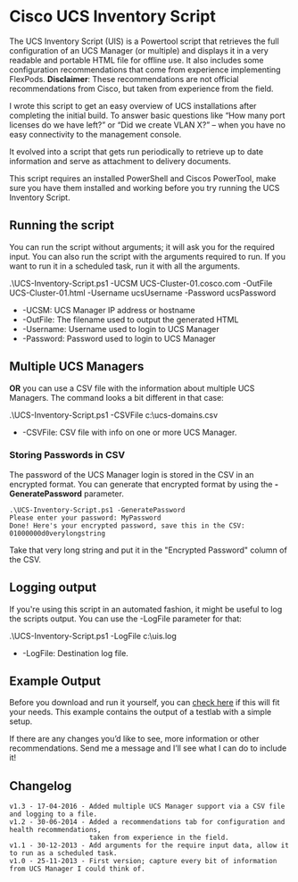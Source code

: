 # Cisco UCS Inventory Script
The UCS Inventory Script (UIS) is a Powertool script that retrieves the full configuration of an UCS Manager (or multiple) and displays it in a very readable and portable HTML file for offline use. It also includes some configuration recommendations that come from experience implementing FlexPods. **Disclaimer**: These recommendations are not official recommendations from Cisco, but taken from experience from the field.

I wrote this script to get an easy overview of UCS installations after completing the initial build. To answer basic questions like “How many port licenses do we have left?” or “Did we create VLAN X?” – when you have no easy connectivity to the management console.

It evolved into a script that gets run periodically to retrieve up to date information and serve as attachment to delivery documents.

This script requires an installed PowerShell and Ciscos PowerTool, make sure you have them installed and working before you try running the UCS Inventory Script.

## Running the script
You can run the script without arguments; it will ask you for the required input. You can also run the script with the arguments required to run. If you want to run it in a scheduled task, run it with all the arguments.

.\UCS-Inventory-Script.ps1 -UCSM UCS-Cluster-01.cosco.com -OutFile UCS-Cluster-01.html -Username ucsUsername -Password ucsPassword  
* -UCSM: UCS Manager IP address or hostname
* -OutFile: The filename used to output the generated HTML
* -Username: Username used to login to UCS Manager
* -Password: Password used to login to UCS Manager

## Multiple UCS Managers
**OR** you can use a CSV file with the information about multiple UCS Managers. The command looks a bit different in that case:

.\UCS-Inventory-Script.ps1 -CSVFile c:\ucs-domains.csv
* -CSVFile: CSV file with info on one or more UCS Manager.

### Storing Passwords in CSV
The password of the UCS Manager login is stored in the CSV in an encrypted format. You can generate that encrypted format by using the **-GeneratePassword** parameter.

```
.\UCS-Inventory-Script.ps1 -GeneratePassword
Please enter your password: MyPassword
Done! Here's your encrypted password, save this in the CSV:
01000000d0verylongstring
```

Take that very long string and put it in the "Encrypted Password" column of the CSV.

## Logging output
If you're using this script in an automated fashion, it might be useful to log the scripts output. You can use the -LogFile parameter for that:

.\UCS-Inventory-Script.ps1 -LogFile c:\uis.log
* -LogFile: Destination log file.

## Example Output
Before you download and run it yourself, you can [check here](http://lostdomain.org/wp-content/uploads/2014/06/UIS-example.html) if this will fit your needs. This example contains the output of a testlab with a simple setup.


If there are any changes you’d like to see, more information or other recommendations. Send me a message and I’ll see what I can do to include it!

## Changelog
```
v1.3 - 17-04-2016 - Added multiple UCS Manager support via a CSV file and logging to a file.
v1.2 - 30-06-2014 - Added a recommendations tab for configuration and health recommendations, 
                    taken from experience in the field.  
v1.1 - 30-12-2013 - Add arguments for the require input data, allow it to run as a scheduled task.  
v1.0 - 25-11-2013 - First version; capture every bit of information from UCS Manager I could think of.
```
